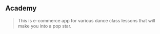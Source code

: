 ## Academy

> This is e-commerce app for various dance  class lessons that will make you into a pop star.